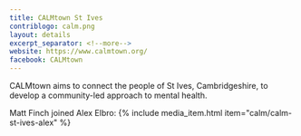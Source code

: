 ```yaml
---
title: CALMtown St Ives
contriblogo: calm.png
layout: details
excerpt_separator: <!--more-->
website: https://www.calmtown.org/
facebook: CALMtown
---
```

CALMtown aims to connect the people of St Ives, Cambridgeshire, to develop a community-led approach to mental health.
<!--more-->

Matt Finch joined Alex Elbro:
{% include media_item.html item="calm/calm-st-ives-alex" %}